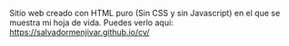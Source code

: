 Sitio web creado con HTML puro (Sin CSS y sin Javascript) en el que se muestra mi hoja de vida.
Puedes verlo aquí: https://salvadormenjivar.github.io/cv/
